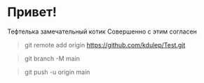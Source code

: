 # Привет!


Тефтелька замечательный котик
Совершенно с этим согласен


>git remote add origin https://github.com/kdulep/Test.git

>git branch -M main

>git push -u origin main
